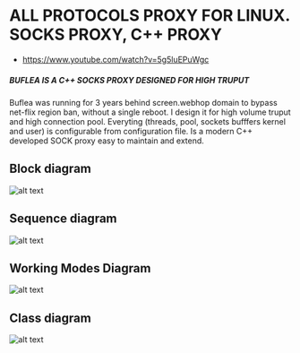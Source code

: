 # ALL PROTOCOLS PROXY FOR LINUX. SOCKS PROXY, C++ PROXY
* https://www.youtube.com/watch?v=5g5luEPuWgc

##### BUFLEA IS A C++ SOCKS PROXY DESIGNED FOR HIGH TRUPUT

Buflea was running for 3 years behind screen.webhop domain to bypass net-flix region ban, 
without a single reboot. I design it for high volume truput and high connection pool.
Everyting (threads, pool, sockets bufffers kernel and user) is configurable from configuration file.
Is a modern C++ developed SOCK proxy easy to maintain and extend.


## Block diagram

![alt text](https://github.com/comarius/buflea/blob/master/tuls/buflea-block.png "buflea")

## Sequence diagram

![alt text](https://github.com/comarius/buflea/blob/master/tuls/bufleaflow.png "buflea")

## Working Modes Diagram 

![alt text](https://github.com/comarius/buflea/blob/master/tuls/bufleamodes.png "buflea")

## Class diagram
![alt text](https://github.com/comarius/buflea/blob/master/tuls/bufleaclass.png "buflea")

